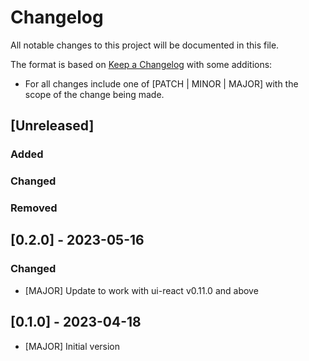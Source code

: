 # Changelog

All notable changes to this project will be documented in this file.

The format is based on [Keep a Changelog](https://keepachangelog.com/en/1.0.0/) with some additions:
- For all changes include one of [PATCH | MINOR | MAJOR] with the scope of the change being made.

## [Unreleased]

### Added

### Changed

### Removed

## [0.2.0] - 2023-05-16

### Changed
- [MAJOR] Update to work with ui-react v0.11.0 and above

## [0.1.0] - 2023-04-18

- [MAJOR] Initial version
